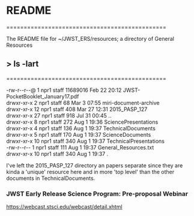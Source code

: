 #   README
==============================================

The README file for ~/JWST_ERS/resources; a directory of General Resources



## > ls -lart
==============================================
  
  -rw-r--r--@  1 npr1  staff  11689016 Feb 22 20:12 JWST-PocketBooklet\_January17.pdf   
   drwxr-xr-x   2 npr1  staff        68 Mar  3 07:55 miri-document-archive  
   drwxr-xr-x  12 npr1  staff       408 Mar 27 12:31 2015\_PASP\_127  
   drwxr-xr-x  27 npr1  staff       918 Jul 31 00:45 ..  
   drwxr-xr-x   8 npr1  staff       272 Aug  1 19:36 SciencePresentations  
   drwxr-xr-x   4 npr1  staff       136 Aug  1 19:37 TechnicalDocuments   
   drwxr-xr-x   5 npr1  staff       170 Aug  1 19:37 ScienceDocuments  
   drwxr-xr-x  10 npr1  staff       340 Aug  1 19:37 TechnicalPresentations  
   -rw-r--r--   1 npr1  staff       111 Aug  1 19:37 General\_Resources.txt  
   drwxr-xr-x  10 npr1  staff       340 Aug  1 19:37 .


I've left the 2015_PASP_127 directory an papers separate since they are
kinda a 'unique' resource here and in more 'top level' than the other
documents in TechnicalDocuments.



 
### JWST Early Release Science Program: Pre-proposal Webinar
https://webcast.stsci.edu/webcast/detail.xhtml

